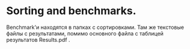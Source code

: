 # Sorting and benchmarks.

Benchmark'и находятся в папках с сортировками. 
Там же текстовые файлы с результатами, помимо основного файла c таблицей результатов Results.pdf .
